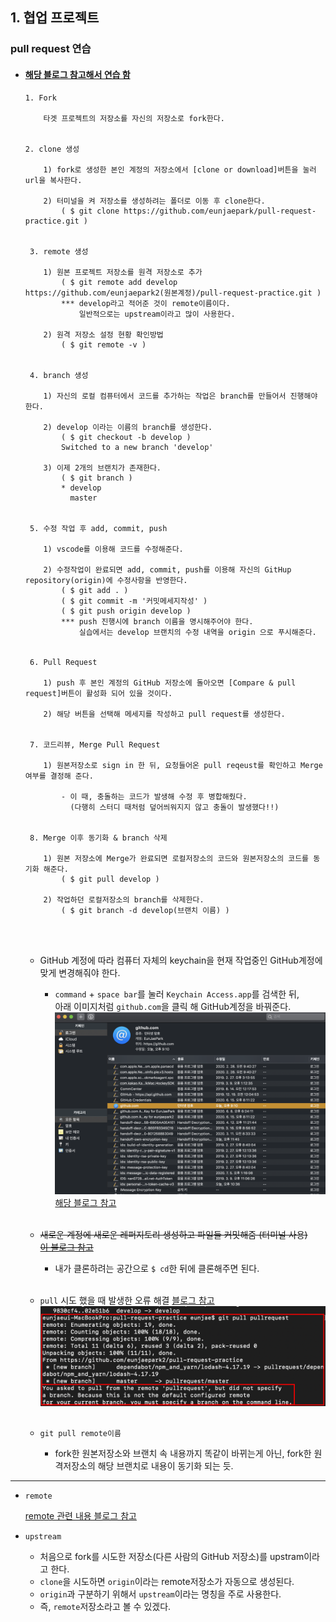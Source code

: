 ## 1. 협업 프로젝트

### pull request 연습

-  #### [해당 블로그 참고해서 연습 함](https://wayhome25.github.io/git/2017/07/08/git-first-pull-request-story/)
    
    ```
    1. Fork
        
        타겟 프로젝트의 저장소를 자신의 저장소로 fork한다.
    
    
    2. clone 생성
    
        1) fork로 생성한 본인 계정의 저장소에서 [clone or download]버튼을 눌러 url을 복사한다.
        
        2) 터미널을 켜 저장소를 생성하려는 폴더로 이동 후 clone한다.       
            ( $ git clone https://github.com/eunjaepark/pull-request-practice.git )
        
        
     3. remote 생성
     
        1) 원본 프로젝트 저장소를 원격 저장소로 추가           
            ( $ git remote add develop https://github.com/eunjaepark2(원본계정)/pull-request-practice.git )
            *** develop라고 적어준 것이 remote이름이다. 
                일반적으로는 upstream이라고 많이 사용한다.

        2) 원격 저장소 설정 현황 확인방법     
            ( $ git remote -v )
           
           
     4. branch 생성
     
        1) 자신의 로컬 컴퓨터에서 코드를 추가하는 작업은 branch를 만들어서 진행해야 한다.
        
        2) develop 이라는 이름의 branch를 생성한다.
            ( $ git checkout -b develop )
            Switched to a new branch 'develop'

        3) 이제 2개의 브랜치가 존재한다.
            ( $ git branch )
            * develop
              master
              
              
     5. 수정 작업 후 add, commit, push
     
        1) vscode를 이용해 코드를 수정해준다.
        
        2) 수정작업이 완료되면 add, commit, push를 이용해 자신의 GitHup repository(origin)에 수정사항을 반영한다.
            ( $ git add . )
            ( $ git commit -m '커밋메세지작성' )
            ( $ git push origin develop )
            *** push 진행시에 branch 이름을 명시해주어야 한다.
                실습에서는 develop 브랜치의 수정 내역을 origin 으로 푸시해준다.
                
                
     6. Pull Request 
     
        1) push 후 본인 계정의 GitHub 저장소에 돌아오면 [Compare & pull request]버튼이 활성화 되어 있을 것이다.
        
        2) 해당 버튼을 선택해 메세지를 작성하고 pull request를 생성한다.
        
        
     7. 코드리뷰, Merge Pull Request
     
        1) 원본저장소로 sign in 한 뒤, 요청들어온 pull reqeust를 확인하고 Merge 여부를 결정해 준다.
        
            - 이 때, 충돌하는 코드가 발생해 수정 후 병합해줬다.    
              (다행히 스터디 때처럼 덮어씌워지지 않고 충돌이 발생했다!!)
              
              
     8. Merge 이후 동기화 & branch 삭제
     
        1) 원본 저장소에 Merge가 완료되면 로컬저장소의 코드와 원본저장소의 코드를 동기화 해준다.
            ( $ git pull develop )
            
        2) 작업하던 로컬저장소의 branch를 삭제한다.
            ( $ git branch -d develop(브랜치 이름) )
    ```
    <br/> <br/>
    
    - GitHub 계정에 따라 컴퓨터 자체의 keychain을 현재 작업중인 GitHub계정에 맞게 변경해줘야 한다. 
        - `command` + `space bar`를 눌러 `Keychain Access.app`를 검색한 뒤,     
           아래 이미지처럼 `github.com`을 클릭 해 GitHub계정을 바꿔준다.
            <img src="./imgs/200718_1.png" width="500" />
            [해당 블로그 참고](https://recoveryman.tistory.com/392)
        <br/> <br/>
        
    - ~~새로운 계정에 새로운 레퍼지토리 생성하고 파일들 커밋해줌 (터미널 사용)~~   
      ~~[이 블로그 참고](https://victorydntmd.tistory.com/53)~~
      - 내가 클론하려는 공간으로 `$ cd`한 뒤에 클론해주면 된다. 
       <br/> <br/>

    - `pull` 시도 했을 때 발생한 오류 해결 [블로그 참고](http://spectrumdig.blogspot.com/2013/01/git-fork.html)
      ![pull오류](./imgs/200718.png)
       <br/> <br/>

    - `git pull remote이름`
      - fork한 원본저장소와 브랜치 속 내용까지 똑같이 바뀌는게 아닌, fork한 원격저장소의 해당 브랜치로 내용이 동기화 되는 듯.
    
 ***
 
 - `remote`   
 
    [remote 관련 내용 블로그 참고](https://webclub.tistory.com/322)
    
 -  `upstream`
 
    - 처음으로 fork를 시도한 저장소(다른 사람의 GitHub 저장소)를 upstram이라고 한다.
    - `clone`을 시도하면 `origin`이라는 remote저장소가 자동으로 생성된다.    
    - `origin`과 구분하기 위해서 `upstream`이라는 명칭을 주로 사용한다.
    - 즉, `remote`저장소라고 볼 수 있겠다.

